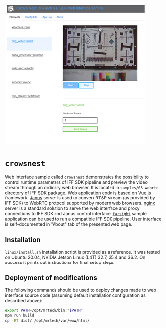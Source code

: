 <img src="screenshot.png" alt="screenshot" height="450"/>

# `crowsnest`

Web interface sample called `crowsnest` demonstrates the possibility to control runtime parameters of IFF SDK pipeline and preview the video stream through an ordinary web browser.
It is located in `samples/03_webrtc` directory of IFF SDK package.
Web application code is based on [Vue.js](https://vuejs.org/) framework.
[Janus](https://janus-legacy.conf.meetecho.com/) server is used to convert RTSP stream (as provided by IFF SDK) to WebRTC protocol supported by modern web browsers.
[nginx](https://nginx.org/) server is a standard solution to serve the web interface and proxy connections to IFF SDK and Janus control interface.
[`farsight`](https://github.com/mr-technologies/farsight) sample application can be used to run a compatible IFF SDK pipeline.
User interface is self-documented in "About" tab of the presented web page.

## Installation

`linux/install.sh` installation script is provided as a reference.
It was tested on Ubuntu 20.04, NVIDIA Jetson Linux (L4T) 32.7, 35.4 and 36.2.
On success it prints out instructions for final setup steps.

## Deployment of modifications

The following commands should be used to deploy changes made to web interface source code (assuming default installation configuration as described above):

```sh
export PATH=/opt/mrtech/bin:"$PATH"
npm run build
cp -RT dist/ /opt/mrtech/var/www/html/
```
